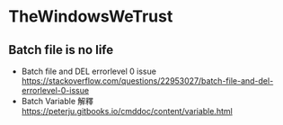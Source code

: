 # TheWindowsWeTrust


## Batch file is no life 
*  Batch file and DEL errorlevel 0 issue  https://stackoverflow.com/questions/22953027/batch-file-and-del-errorlevel-0-issue
*  Batch Variable 解釋 https://peterju.gitbooks.io/cmddoc/content/variable.html
